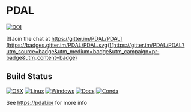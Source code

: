 PDAL
====

[![DOI](https://zenodo.org/badge/DOI/10.5281/zenodo.4031609.svg)](https://doi.org/10.5281/zenodo.4031609)

[![Join the chat at https://gitter.im/PDAL/PDAL](https://badges.gitter.im/PDAL/PDAL.svg)](https://gitter.im/PDAL/PDAL?utm_source=badge&utm_medium=badge&utm_campaign=pr-badge&utm_content=badge)

## Build Status

[![OSX](https://github.com/PDAL/PDAL/workflows/OSX/badge.svg)](https://github.com/PDAL/PDAL/actions?query=workflow%3AOSX)
[![Linux](https://github.com/PDAL/PDAL/workflows/Linux/badge.svg)](https://github.com/PDAL/PDAL/actions?query=workflow%3ALinux)
[![Windows](https://github.com/PDAL/PDAL/workflows/Windows/badge.svg)](https://github.com/PDAL/PDAL/actions?query=workflow%3AWindows)
[![Docs](https://github.com/PDAL/PDAL/workflows/Docs/badge.svg)](https://github.com/PDAL/PDAL/actions?query=workflow%3ADocs)
[![Conda](https://github.com/PDAL/PDAL/workflows/Conda/badge.svg)](https://github.com/PDAL/PDAL/actions?query=workflow%3AConda)

See https://pdal.io/ for more info
